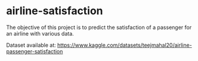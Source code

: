 # airline-satisfaction

The objective of this project is to predict the satisfaction of a passenger for an airline with various data.

Dataset available at: https://www.kaggle.com/datasets/teejmahal20/airline-passenger-satisfaction